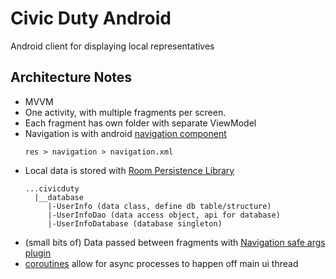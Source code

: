 # Civic Duty Android

Android client for displaying local representatives 

## Architecture Notes

- MVVM
- One activity, with multiple fragments per screen.
- Each fragment has own folder with separate ViewModel
- Navigation is with android [navigation component](https://developer.android.com/guide/navigation/navigation-getting-started)
  ```
  res > navigation > navigation.xml
  ```
- Local data is stored with [Room Persistence Library](https://developer.android.com/topic/libraries/architecture/room) 
  ```
  ...civicduty
    |__database
       |-UserInfo (data class, define db table/structure)
       |-UserInfoDao (data access object, api for database)
       |-UserInfoDatabase (database singleton)
  ```
- (small bits of) Data passed between fragments with [Navigation safe args plugin](https://developer.android.com/guide/navigation/navigation-pass-data)
- [coroutines](https://developer.android.com/kotlin/coroutines) allow for async processes to happen off main ui thread

